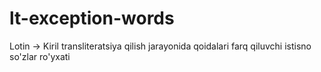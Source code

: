 # lt-exception-words
Lotin -> Kiril transliteratsiya qilish jarayonida qoidalari  farq qiluvchi istisno so'zlar ro'yxati
